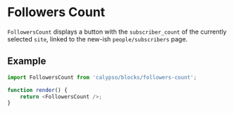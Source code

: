 # Followers Count

`FollowersCount` displays a button with the `subscriber_count` of the currently selected `site`, linked to the new-ish `people/subscribers` page.

## Example

```js
import FollowersCount from 'calypso/blocks/followers-count';

function render() {
	return <FollowersCount />;
}
```
